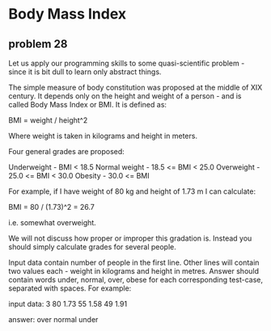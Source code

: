 # Body Mass Index
## problem 28

Let us apply our programming skills to some quasi-scientific problem - since it is bit dull to learn only abstract things.

The simple measure of body constitution was proposed at the middle of XIX century. It depends only on the height and weight of a person - and is called Body Mass Index or BMI. It is defined as:

BMI = weight / height^2

Where weight is taken in kilograms and height in meters.

Four general grades are proposed:

Underweight     -           BMI < 18.5
Normal weight   -   18.5 <= BMI < 25.0
Overweight      -   25.0 <= BMI < 30.0
Obesity         -   30.0 <= BMI

For example, if I have weight of 80 kg and height of 1.73 m I can calculate:

BMI = 80 / (1.73)^2 = 26.7

i.e. somewhat overweight.

We will not discuss how proper or improper this gradation is. Instead you should simply calculate grades for several people.

Input data contain number of people in the first line.
Other lines will contain two values each - weight in kilograms and height in metres.
Answer should contain words under, normal, over, obese for each corresponding test-case, separated with spaces. For example:

input data:
3
80 1.73
55 1.58
49 1.91

answer:
over normal under
